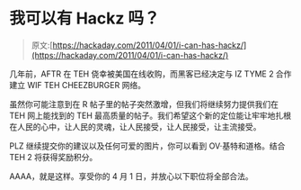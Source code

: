 # 我可以有 Hackz 吗？

> 原文:[https://hackaday.com/2011/04/01/i-can-has-hackz/](https://hackaday.com/2011/04/01/i-can-has-hackz/)

几年前，AFTR 在 TEH 侥幸被美国在线收购，而黑客已经决定与 IZ TYME 2 合作建立 WIF TEH CHEEZBURGER 网络。

虽然你可能注意到在 R 帖子里的帖子突然激增，但我们将继续努力提供我们在 TEH 网上能找到的 TEH 最高质量的帖子。我们希望这个新的定位能让牢牢地扎根在人民的心中，让人民的灵魂，让人民接受，让人民接受，让主流接受。

PLZ 继续提交你的建议以及任何可爱的图片，你可以看到 OV·基特和道格。结合 TEH 2 将获得奖励积分。

AAAA，就是这样。享受你的 4 月 1 日，并放心以下职位将全部合法。